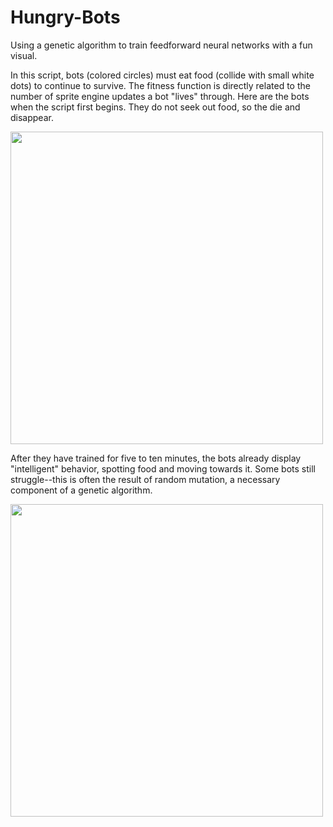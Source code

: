 # Hungry-Bots
Using a genetic algorithm to train feedforward neural networks with a fun visual.

In this script, bots (colored circles) must eat food (collide with small white dots) to continue to survive. The fitness function is directly related to the number of sprite engine updates a bot "lives" through. Here are the bots when the script first begins. They do not seek out food, so the die and disappear.

<img src="https://raw.githubusercontent.com/CharlesOB/Hungry-Bots/main/Screen Capture 1.gif" height="500">



After they have trained for five to ten minutes, the bots already display "intelligent" behavior, spotting food and moving towards it. Some bots still struggle--this is often the result of random mutation, a necessary component of a genetic algorithm.

<img src="https://raw.githubusercontent.com/CharlesOB/Hungry-Bots/main/Screen Capture 2.gif" height="500">
